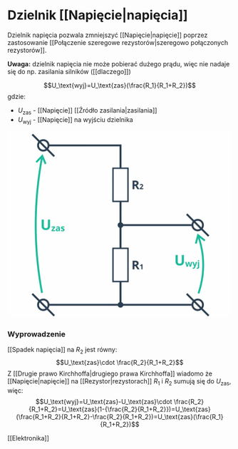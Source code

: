 # Dzielnik [[Napięcie|napięcia]]
Dzielnik napięcia pozwala zmniejszyć [[Napięcie|napięcie]] poprzez zastosowanie [[Połączenie szeregowe rezystorów|szeregowo połączonych rezystorów]].

**Uwaga:** dzielnik napięcia nie może pobierać dużego prądu, więc nie nadaje się do np. zasilania silników ([[dlaczego]])

$$U_\text{wyj}=U_\text{zas}(\frac{R_1}{R_1+R_2})$$
gdzie:
- $U_\text{zas}$ -  [[Napięcie]] [[Źródło zasilania|zasilania]]
- $U_\text{wyj}$ - [[Napięcie]] na wyjściu dzielnika

![](img/dzielnik_napiecia1.PNG)
### Wyprowadzenie
[[Spadek napięcia]] na $R_2$ jest równy:
$$U_\text{zas}\cdot \frac{R_2}{R_1+R_2}$$Z [[Drugie prawo Kirchhoffa|drugiego prawa Kirchhoffa]] wiadomo że [[Napięcie|napięcie]] na [[Rezystor|rezystorach]] $R_1$ i $R_2$ sumują się do $U_\text{zas}$, więc:
$$U_\text{wyj}=U_\text{zas}-U_\text{zas}\cdot \frac{R_2}{R_1+R_2}=U_\text{zas}(1-{\frac{R_2}{R_1+R_2}})=U_\text{zas}(\frac{R_1+R_2}{R_1+R_2}-\frac{R_2}{R_1+R_2})=U_\text{zas}(\frac{R_1}{R_1+R_2})$$

[[Elektronika]]